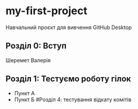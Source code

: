 # my-first-project
 Навчальний проєкт для вивчення GitHub Desktop
## Розділ 0: Вступ
Шеремет Валерія
## Розділ 1: Тестуємо роботу гілок 
*   Пункт А
*   Пункт Б
#Розділ 4: тестування відкату комітів
